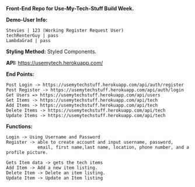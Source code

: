 **Front-End Repo for Use-My-Tech-Stuff Build Week.**

**Demo-User Info:** 

    Stevies | 123 (Working Register Request User)
    techRenterGuy | pass
    LambdaGrad | pass

**Styling Method:** Styled Components.

**API:** https://usemytech.herokuapp.com/

**End Points:**

    Post Login -> https://usemytechstuff.herokuapp.com/api/auth/register
    Post Register -> https://usemytechstuff.herokuapp.com/api/auth/login
    Get Users => https://usemytechstuff.herokuapp.com/api/users
    Get Items -> https://usemytechstuff.herokuapp.com/api/tech
    Add Items -> https://usemytechstuff.herokuapp.com/api/tech
    Delete Items -> https://usemytechstuff.herokuapp.com/api/tech
    Update Items -> https://usemytechstuff.herokuapp.com/api/tech

**Functions:**

    Login -> Using Username and Password
    Register -> able to create account and input username, password, 
                email, first name,last name, location, phone number, and a profile picture.

    Gets Item data -> gets the tech items
    Add Item -> Add a new item listing.
    Delete Item -> Delete an item listing.
    Update Item -> Update an Item listing
